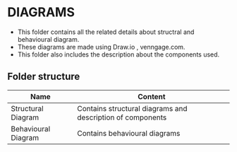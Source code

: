 # DIAGRAMS
- This folder contains all the related details about structral and behavioural diagram.
- These diagrams are made using Draw.io , venngage.com.
- This folder also includes the description about the components used.

## Folder structure

| Name | Content |
| ---- | ------- |
| Structural Diagram | Contains structural diagrams and description of components |
| Behavioural Diagram | Contains behavioural diagrams |
